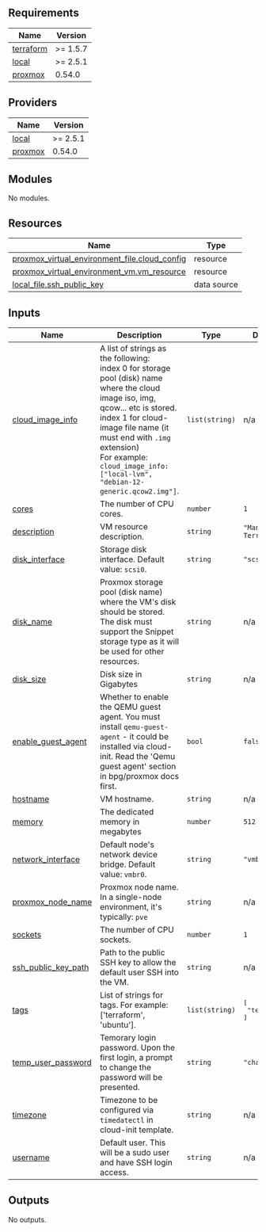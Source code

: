 <!-- BEGIN_TF_DOCS -->
## Requirements

| Name | Version |
|------|---------|
| <a name="requirement_terraform"></a> [terraform](#requirement\_terraform) | >= 1.5.7 |
| <a name="requirement_local"></a> [local](#requirement\_local) | >= 2.5.1 |
| <a name="requirement_proxmox"></a> [proxmox](#requirement\_proxmox) | 0.54.0 |

## Providers

| Name | Version |
|------|---------|
| <a name="provider_local"></a> [local](#provider\_local) | >= 2.5.1 |
| <a name="provider_proxmox"></a> [proxmox](#provider\_proxmox) | 0.54.0 |

## Modules

No modules.

## Resources

| Name | Type |
|------|------|
| [proxmox_virtual_environment_file.cloud_config](https://registry.terraform.io/providers/bpg/proxmox/0.54.0/docs/resources/virtual_environment_file) | resource |
| [proxmox_virtual_environment_vm.vm_resource](https://registry.terraform.io/providers/bpg/proxmox/0.54.0/docs/resources/virtual_environment_vm) | resource |
| [local_file.ssh_public_key](https://registry.terraform.io/providers/hashicorp/local/latest/docs/data-sources/file) | data source |

## Inputs

| Name | Description | Type | Default | Required |
|------|-------------|------|---------|:--------:|
| <a name="input_cloud_image_info"></a> [cloud\_image\_info](#input\_cloud\_image\_info) | A list of strings as the following: <br>  index 0 for storage pool (disk) name where the cloud image iso, img, qcow... etc is stored.<br>  index 1 for cloud-image file name (it must end with `.img` extension)<br>  For example: `cloud_image_info: ["local-lvm", "debian-12-generic.qcow2.img"]`. | `list(string)` | n/a | yes |
| <a name="input_cores"></a> [cores](#input\_cores) | The number of CPU cores. | `number` | `1` | no |
| <a name="input_description"></a> [description](#input\_description) | VM resource description. | `string` | `"Managed by Terraform"` | no |
| <a name="input_disk_interface"></a> [disk\_interface](#input\_disk\_interface) | Storage disk interface. Default value: `scsi0`. | `string` | `"scsi0"` | no |
| <a name="input_disk_name"></a> [disk\_name](#input\_disk\_name) | Proxmox storage pool (disk name) where the VM's disk should be stored. The disk must support the Snippet storage type as it will be used for other resources. | `string` | n/a | yes |
| <a name="input_disk_size"></a> [disk\_size](#input\_disk\_size) | Disk size in Gigabytes | `string` | n/a | yes |
| <a name="input_enable_guest_agent"></a> [enable\_guest\_agent](#input\_enable\_guest\_agent) | Whether to enable the QEMU guest agent. You must install `qemu-guest-agent` - it could be installed via cloud-init. Read the 'Qemu guest agent' section in bpg/proxmox docs first. | `bool` | `false` | no |
| <a name="input_hostname"></a> [hostname](#input\_hostname) | VM hostname. | `string` | n/a | yes |
| <a name="input_memory"></a> [memory](#input\_memory) | The dedicated memory in megabytes | `number` | `512` | no |
| <a name="input_network_interface"></a> [network\_interface](#input\_network\_interface) | Default node's network device bridge. Default value: `vmbr0`. | `string` | `"vmbr0"` | no |
| <a name="input_proxmox_node_name"></a> [proxmox\_node\_name](#input\_proxmox\_node\_name) | Proxmox node name. In a single-node environment, it's typically: `pve` | `string` | n/a | yes |
| <a name="input_sockets"></a> [sockets](#input\_sockets) | The number of CPU sockets. | `number` | `1` | no |
| <a name="input_ssh_public_key_path"></a> [ssh\_public\_key\_path](#input\_ssh\_public\_key\_path) | Path to the public SSH key to allow the default user SSH into the VM. | `string` | n/a | yes |
| <a name="input_tags"></a> [tags](#input\_tags) | List of strings for tags. For example: ['terraform', 'ubuntu']. | `list(string)` | <pre>[<br>  "terraform"<br>]</pre> | no |
| <a name="input_temp_user_password"></a> [temp\_user\_password](#input\_temp\_user\_password) | Temorary login password. Upon the first login, a prompt to change the password will be presented. | `string` | `"changeme"` | no |
| <a name="input_timezone"></a> [timezone](#input\_timezone) | Timezone to be configured via `timedatectl` in cloud-init template. | `string` | n/a | yes |
| <a name="input_username"></a> [username](#input\_username) | Default user. This will be a sudo user and have SSH login access. | `string` | n/a | yes |

## Outputs

No outputs.
<!-- END_TF_DOCS -->
